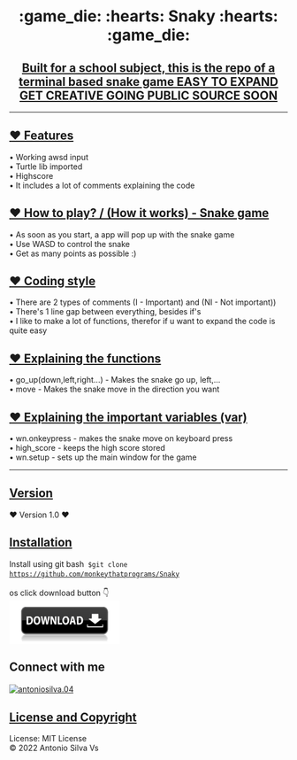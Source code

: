 <h1 align="center"><b>:game_die:	:hearts: Snaky	:hearts: :game_die:	<br>
 </b></h1>
<h2 align="center"><u><b>Built for a school subject, this is the repo of a terminal based snake game  EASY TO EXPAND GET CREATIVE GOING PUBLIC SOURCE SOON </u></b></h3>


----------------------------

  <p>
    <h2><u><b> ♥️ Features </u></b> </h2>
    &bull; Working awsd input <br>
    &bull; Turtle lib imported <br>
    &bull; Highscore <br>
    &bull; It includes a lot of comments explaining the code <br>
 </p>
 
 <p>
   <h2><u><b> ♥️ How to play? / (How it works) - Snake game </b></u></h3> 
   &bull; As soon as you start, a app will pop up with the snake game <br>
   &bull; Use WASD to control the snake <br>
   &bull; Get as many points as possible :) <br>

  </p>
  
   <p>
   <h2><u><b> ♥️ Coding style </b></u></h3> 
   &bull; There are 2 types of comments (I - Important) and (NI - Not important)) <br>
   &bull; There's 1 line gap between everything, besides if's <br>
   &bull; I like to make a lot of functions, therefor if u want to expand the code is quite easy <br>
  

   <h2><u><b> ♥️ Explaining the functions </b></u></h3> 
   &bull; go_up(down,left,right...) - Makes the snake go up, left,... <br>  
   &bull; move - Makes the snake move in the direction you want <br> 

   <h2><u><b> ♥️ Explaining the important variables (var) </b></u></h3> 
   &bull; wn.onkeypress - makes the snake move on keyboard press <br>
   &bull; high_score - keeps the high score stored <br>
   &bull; wn.setup - sets up the main window for the game <br>

  </p>
  
 ----------------------------

 <h2 align='left'><u><b>Version</u></b></h2>
 ♥️ Version 1.0 ♥️
 
 <h2><u><b>Installation</u></b></h2>
 
 Install using git bash<code> $git clone https://github.com/monkeythatprograms/Snaky </code><br>
 os click download button 👇 <br>
 <a href="https://github.com/CoconutA4/Snaky/releases/download/v1.0/snaky.exe" target="blank"><img align="center" src="https://github.com/Akshay-Vs/resources/blob/main/src/download_bt.png" alt="blank" height="78" width="200" /></a>
 
<h2 align="left"><b>Connect with me</b></h4>
<p align="left">
<a href="https://www.instagram.com/antoniosilva.04" target="blank"><img align="center" src="https://raw.githubusercontent.com/rahuldkjain/github-profile-readme-generator/master/src/images/icons/Social/instagram.svg" alt="antoniosilva.04" height="30" width="40" /></a>
</p>
 
<h2 align='left'><u><b>License and Copyright</b></u></h2>
License: MIT License<br>
&#169; 2022 Antonio Silva Vs
